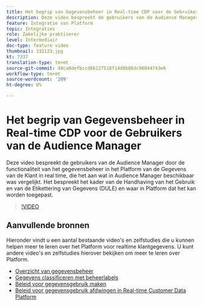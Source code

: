 ```yaml
---
title: Het begrip van Gegevensbeheer in Real-time CDP voor de Gebruikers van de Audience Manager
description: Deze video bespreekt de gebruikers van de Audience Manager door de functionaliteit van het gegevensbeheer in het Platform van de Gegevens van de Klant in real time, die het aan wat in Audience Manager beschikbaar was vergelijkt. Het bespreekt het kader van de Handhaving van het Gebruik en van de Etikettering van Gegevens (DULE) en waar in Platform dat het kan worden toegepast.
feature: Integratie van Platform
topic: Integraties
role: Zakelijke praktiserer
level: Intermediair
doc-type: feature video
thumbnail: 332123.jpg
kt: 7337
translation-type: tm+mt
source-git-commit: 48ca8defbccd66127518f14d8b86dc96044743e6
workflow-type: tm+mt
source-wordcount: '209'
ht-degree: 0%

---
```



# Het begrip van Gegevensbeheer in Real-time CDP voor de Gebruikers van de Audience Manager

Deze video bespreekt de gebruikers van de Audience Manager door de functionaliteit van het gegevensbeheer in het Platform van de Gegevens van de Klant in real time, die het aan wat in Audience Manager beschikbaar was vergelijkt. Het bespreekt het kader van de Handhaving van het Gebruik en van de Etikettering van Gegevens (DULE) en waar in Platform dat het kan worden toegepast.

>[!VIDEO](https://video.tv.adobe.com/v/332123/?quality=12&learn=on)

## Aanvullende bronnen

Hieronder vindt u een aantal bestaande video&#39;s en zelfstudies die u kunnen helpen meer te leren over het Platform voor realtime klantgegevens. U kunt andere video&#39;s en zelfstudies hierover bekijken om meer te leren over Platform.

* [Overzicht van gegevensbeheer](https://experienceleague.adobe.com/docs/platform-learn/tutorials/data-governance/understanding-data-governance.html?lang=en#data-governance)
* [Gegevens classificeren met beheerlabels](https://experienceleague.adobe.com/docs/platform-learn/tutorials/data-governance/classify-data-using-governance-labels.html?lang=en#data-governance)
* [Beleid voor gegevensgebruik maken](https://experienceleague.adobe.com/docs/platform-learn/tutorials/data-governance/create-data-usage-policies.html?lang=en#data-governance)
* [Beleid voor gegevensgebruik afdwingen in Real-time Customer Data Platform](https://experienceleague.adobe.com/docs/platform-learn/tutorials/data-governance/enforce-data-usage-policies-in-real-time-cdp.html?lang=en#data-governance)
